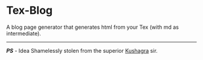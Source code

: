 # Tex-Blog
A blog page generator that generates html from your Tex (with md as intermediate).

---

***PS*** - Idea Shamelessly stolen from the superior [Kushagra](https://github.com/KorigamiK) sir.
